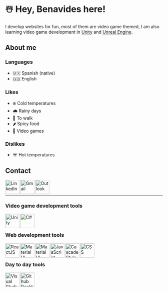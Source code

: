 # ☃️ Hey, Benavides here!
I develop websites for fun, most of them are video game themed, I am also learning video game development in [Unity](https://unity.com/) and [Unreal Engine](https://www.unrealengine.com/en-US/).

## About me
### Languages
- 🇲🇽 Spanish (native)
- 🇬🇧 English

### Likes
- ❄️ Cold temperatures
- 🌧️ Rainy days
- 🚶 To walk
- 🌶️ Spicy food
- 👾 Video games

### Dislikes
- ☀️ Hot temperatures


## Contact
[<img align="left" alt="LinkedIn" width="45" src="https://user-images.githubusercontent.com/54295964/147859143-3424f970-56eb-49ac-82a5-99924de2ff3f.png" >](https://www.linkedin.com/in/benavidesalan/)
[<img align="left" alt="Gmail" width="45" src="https://user-images.githubusercontent.com/54295964/147859234-968ae73b-7f3b-4e29-bb4b-885dfdd249de.png" >](mailto:kykalhd@gmail.com)
[<img align="left" alt="Outlook" width="45" src="https://user-images.githubusercontent.com/54295964/147859235-a4b3c5a8-7b1a-4b02-9d3d-ce096a2fa32c.png" >](mailto:benavdes.alan@hotmail.com)

<br>
<br>

- - -

### Video game development tools
[<img align="left" alt="Unity" width="45" src="https://user-images.githubusercontent.com/54295964/147859908-795e88dd-caa7-4c6f-bde7-5619165a0935.png" >](https://unity.com/)
[<img align="left" alt="C#" width="45" src="https://user-images.githubusercontent.com/54295964/147859954-25306043-dc40-4d52-97c7-c4d26b26a4e7.png" >](https://unity.com/)

<br>
<br>

### Web development tools
[<img align="left" alt="ReactJS" width="45" src="https://user-images.githubusercontent.com/54295964/147859363-9b3664c2-16e5-4942-9543-85a13448a15c.png" >](https://reactjs.org/)
[<img align="left" alt="Material UI" height="45" src="https://user-images.githubusercontent.com/54295964/147859532-439dd29d-d595-4ee3-9f68-9ef067fcf7ca.png" >](https://mui.com/)
[<img align="left" alt="Material UI" height="45" src="https://user-images.githubusercontent.com/54295964/147859995-a7e39e25-a75d-41ee-adb5-9304d9a03d7f.png" >](https://www.mongodb.com/)


[<img align="left" alt="JavaScript" width="45" src="https://user-images.githubusercontent.com/54295964/147859442-0de8e123-5f7b-4a72-b4bc-31a263574b2f.png" >](https://developer.mozilla.org/en-US/docs/Web/JavaScript)
[<img align="left" alt="Cascade Style Sheet" height="45" src="https://user-images.githubusercontent.com/54295964/147859590-e253afcb-bec5-4102-a9e0-bbd205f9834c.png" >](https://developer.mozilla.org/en-US/docs/Web/CSS)
[<img align="left" alt="CSS" height="45" src="https://user-images.githubusercontent.com/54295964/147859473-632a977b-eff7-4b35-94d5-298c1c5614aa.png" >](https://developer.mozilla.org/en-US/docs/Web/HTML)

<br>
<br>

### Day to day tools
[<img align="left" alt="Visual Studio Code" width="45" src="https://user-images.githubusercontent.com/54295964/147859280-539644b2-61e9-4ed6-9c99-49742d15a104.png" >](https://code.visualstudio.com/)
[<img align="left" alt="Github Desktop" width="45" src="https://user-images.githubusercontent.com/54295964/147859328-0e7072cb-ba6b-4934-ac7c-691bcad92836.png" >](https://desktop.github.com/)
